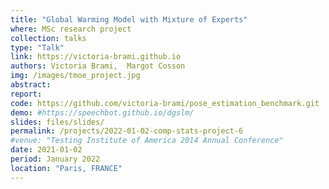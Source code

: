 ```yaml
---
title: "Global Warming Model with Mixture of Experts"
where: MSc research project 
collection: talks
type: "Talk"
link: https://victoria-brami.github.io
authors: Victoria Brami,  Margot Cosson
img: /images/tmoe_project.jpg
abstract: 
report: 
code: https://github.com/victoria-brami/pose_estimation_benchmark.git
demo: #https://speechbot.github.io/dgslm/
slides: files/slides/
permalink: /projects/2022-01-02-comp-stats-project-6
#venue: "Testing Institute of America 2014 Annual Conference"
date: 2021-01-02
period: January 2022
location: "Paris, FRANCE"
---
```


